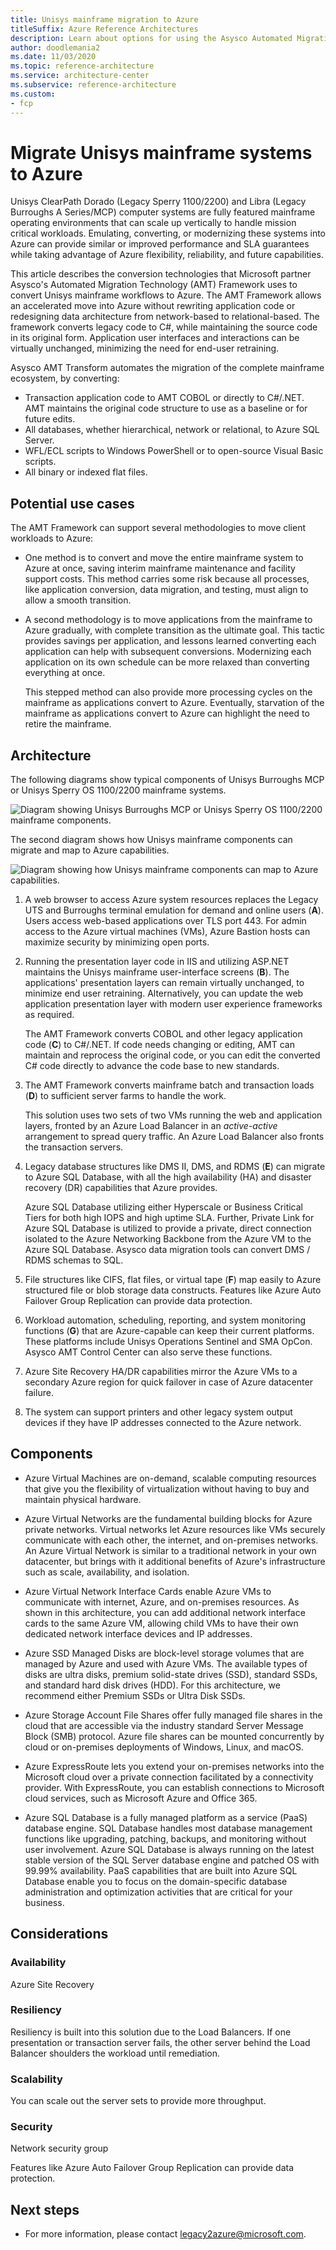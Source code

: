 ```yaml
---
title: Unisys mainframe migration to Azure
titleSuffix: Azure Reference Architectures
description: Learn about options for using the Asysco Automated Migration Technology (AMT) Framework to migrate Unisys mainframe workloads to Azure.
author: doodlemania2
ms.date: 11/03/2020
ms.topic: reference-architecture
ms.service: architecture-center
ms.subservice: reference-architecture
ms.custom:
- fcp
---
```


# Migrate Unisys mainframe systems to Azure

Unisys ClearPath Dorado (Legacy Sperry 1100/2200) and Libra (Legacy Burroughs A Series/MCP) computer systems are fully featured mainframe operating environments that can scale up vertically to handle mission critical workloads. Emulating, converting, or modernizing these systems into Azure can provide similar or improved performance and SLA guarantees while taking advantage of Azure flexibility, reliability, and future capabilities.

This article describes the conversion technologies that Microsoft partner Asysco's Automated Migration Technology (AMT) Framework uses to convert Unisys mainframe workflows to Azure. The AMT Framework allows an accelerated move into Azure without rewriting application code or redesigning data architecture from network-based to relational-based. The framework converts legacy code to C#, while maintaining the source code in its original form. Application user interfaces and interactions can be virtually unchanged, minimizing the need for end-user retraining.

Asysco AMT Transform automates the migration of the complete mainframe ecosystem, by converting:
- Transaction application code to AMT COBOL or directly to C#/.NET. AMT maintains the original code structure to use as a baseline or for future edits.
- All databases, whether hierarchical, network or relational, to Azure SQL Server.
- WFL/ECL scripts to Windows PowerShell or to open-source Visual Basic scripts.
- All binary or indexed flat files.

## Potential use cases

The AMT Framework can support several methodologies to move client workloads to Azure:

- One method is to convert and move the entire mainframe system to Azure at once, saving interim mainframe maintenance and facility support costs. This method carries some risk because all processes, like application conversion, data migration, and testing, must align to allow a smooth transition.

- A second methodology is to move applications from the mainframe to Azure gradually, with complete transition as the ultimate goal. This tactic provides savings per application, and lessons learned converting each application can help with subsequent conversions. Modernizing each application on its own schedule can be more relaxed than converting everything at once.
  
  This stepped method can also provide more processing cycles on the mainframe as applications convert to Azure. Eventually, starvation of the mainframe as applications convert to Azure can highlight the need to retire the mainframe.

## Architecture

The following diagrams show typical components of Unisys Burroughs MCP or Unisys Sperry OS 1100/2200 mainframe systems.
 
![Diagram showing Unisys Burroughs MCP or Unisys Sperry OS 1100/2200 mainframe components.](media/unisys-components.png)

The second diagram shows how Unisys mainframe components can migrate and map to Azure capabilities.

![Diagram showing how Unisys mainframe components can map to Azure capabilities.](media/unisys-migration.png)

1. A web browser to access Azure system resources replaces the Legacy UTS and Burroughs terminal emulation for demand and online users (**A**). Users access web-based applications over TLS port 443. For admin access to the Azure virtual machines (VMs), Azure Bastion hosts can maximize security by minimizing open ports.
   
2. Running the presentation layer code in IIS and utilizing ASP.NET maintains the Unisys mainframe user-interface screens (**B**). The applications' presentation layers can remain virtually unchanged, to minimize end user retraining. Alternatively, you can update the web application presentation layer with modern user experience frameworks as required.
   
   The AMT Framework converts COBOL and other legacy application code (**C**) to C#/.NET. If code needs changing or editing, AMT can maintain and reprocess the original code, or you can edit the converted C# code directly to advance the code base to new standards.
   
3. The AMT Framework converts mainframe batch and transaction loads (**D**) to sufficient server farms to handle the work.
   
   This solution uses two sets of two VMs running the web and application layers, fronted by an Azure Load Balancer in an *active-active* arrangement to spread query traffic. An Azure Load Balancer also fronts the transaction servers.
   
4. Legacy database structures like DMS II, DMS, and RDMS (**E**) can migrate to Azure SQL Database, with all the high availability (HA) and disaster recovery (DR) capabilities that Azure provides.
   
   Azure SQL Database utilizing either Hyperscale or Business Critical Tiers for both high IOPS and high uptime SLA. Further, Private Link for Azure SQL Database is utilized to provide a private, direct connection isolated to the Azure Networking Backbone from the Azure VM to the Azure SQL Database. Asysco data migration tools can convert DMS / RDMS schemas to SQL.
   
5. File structures like CIFS, flat files, or virtual tape (**F**) map easily to Azure structured file or blob storage data constructs. Features like Azure Auto Failover Group Replication can provide data protection.
   
6. Workload automation, scheduling, reporting, and system monitoring functions (**G**) that are Azure-capable can keep their current platforms. These platforms include Unisys Operations Sentinel and SMA OpCon. Asysco AMT Control Center can also serve these functions.
   
7. Azure Site Recovery HA/DR capabilities mirror the Azure VMs to a secondary Azure region for quick failover in case of Azure datacenter failure.
   
8. The system can support printers and other legacy system output devices if they have IP addresses connected to the Azure network.

## Components

- Azure Virtual Machines are on-demand, scalable computing resources that give you the flexibility of virtualization without having to buy and maintain physical hardware.
  
- Azure Virtual Networks are the fundamental building blocks for Azure private networks. Virtual networks let Azure resources like VMs securely communicate with each other, the internet, and on-premises networks. An Azure Virtual Network is similar to a traditional network in your own datacenter, but brings with it additional benefits of Azure's infrastructure such as scale, availability, and isolation.
  
- Azure Virtual Network Interface Cards enable Azure VMs to communicate with internet, Azure, and on-premises resources. As shown in this architecture, you can add additional network interface cards to the same Azure VM, allowing child VMs to have their own dedicated network interface devices and IP addresses.
  
- Azure SSD Managed Disks are block-level storage volumes that are managed by Azure and used with Azure VMs. The available types of disks are ultra disks, premium solid-state drives (SSD), standard SSDs, and standard hard disk drives (HDD). For this architecture, we recommend either Premium SSDs or Ultra Disk SSDs.
  
- Azure Storage Account File Shares offer fully managed file shares in the cloud that are accessible via the industry standard Server Message Block (SMB) protocol. Azure file shares can be mounted concurrently by cloud or on-premises deployments of Windows, Linux, and macOS.
  
- Azure ExpressRoute lets you extend your on-premises networks into the Microsoft cloud over a private connection facilitated by a connectivity provider. With ExpressRoute, you can establish connections to Microsoft cloud services, such as Microsoft Azure and Office 365.
  
- Azure SQL Database is a fully managed platform as a service (PaaS) database engine. SQL Database handles most database management functions like upgrading, patching, backups, and monitoring without user involvement. Azure SQL Database is always running on the latest stable version of the SQL Server database engine and patched OS with 99.99% availability. PaaS capabilities that are built into Azure SQL Database enable you to focus on the domain-specific database administration and optimization activities that are critical for your business.

## Considerations

### Availability
Azure Site Recovery

### Resiliency
Resiliency is built into this solution due to the Load Balancers. If one presentation or transaction server fails, the other server behind the Load Balancer shoulders the workload until remediation.

### Scalability
You can scale out the server sets to provide more throughput.

### Security

Network security group

Features like Azure Auto Failover Group Replication can provide data protection.

## Next steps

- For more information, please contact legacy2azure@microsoft.com.
